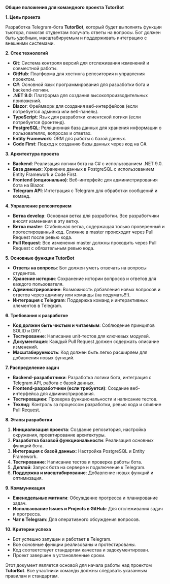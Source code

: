 **Общие положения для командного проекта TutorBot**

**1. Цель проекта**

Разработка Telegram-бота **TutorBot**, который будет выполнять функции тьютора, помогая студентам получать ответы на вопросы. Бот должен быть удобным, масштабируемым и поддерживать интеграцию с внешними системами.

**2. Стек технологий**

- **Git**: Система контроля версий для отслеживания изменений и совместной работы.
- **GitHub**: Платформа для хостинга репозитория и управления проектом.
- **C#**: Основной язык программирования для разработки бота и backend-логики.
- **.NET 9.0**: Платформа для создания высокопроизводительных приложений.
- **Blazor**: Фреймворк для создания веб-интерфейсов (если потребуется админка или веб-панель).
- **TypeScript**: Язык для разработки клиентской логики (если потребуется фронтенд).
- **PostgreSQL**: Реляционная база данных для хранения информации о пользователях, вопросах и ответах.
- **Entity Framework**: ORM для работы с базой данных.
- **Code First**: Подход к созданию базы данных через код на C#.

**3. Архитектура проекта**

- **Backend**: Реализация логики бота на C# с использованием .NET 9.0.
- **База данных**: Хранение данных в PostgreSQL с использованием Entity Framework и Code First.
- **Frontend (опционально)**: Веб-интерфейс для администрирования бота на Blazor.
- **Telegram API**: Интеграция с Telegram для обработки сообщений и команд.

**4. Управление репозиторием**

- **Ветка develop**: Основная ветка для разработки. Все разработчики вносят изменения в эту ветку.
- **Ветка master**: Стабильная ветка, содержащая только проверенный и протестированный код. Слияние в master происходит через Pull Request после ревью кода.
- **Pull Request**: Все изменения master должны проходить через Pull Request с обязательным ревью кода.

**5. Основные функции TutorBot**

- **Ответы на вопросы**: Бот должен уметь отвечать на вопросы студентов.
- **Хранение истории**: Сохранение истории вопросов и ответов для каждого пользователя.
- **Администрирование**: Возможность добавления новых вопросов и ответов через админку или команды (на подумать!!!).
- **Интеграция с Telegram**: Поддержка команд и интерактивных элементов в Telegram.

**6. Требования к разработке**

- **Код должен быть чистым и читаемым**: Соблюдение принципов SOLID и DRY.
- **Тестирование**: Написание unit-тестов для ключевых модулей.
- **Документация**: Каждый Pull Request должен содержать описание изменений.
- **Масштабируемость**: Код должен быть легко расширяем для добавления новых функций.

**7. Распределение задач**

- **Backend-разработчики**: Разработка логики бота, интеграция с Telegram API, работа с базой данных.
- **Frontend-разработчики (если требуется)**: Создание веб-интерфейса для администрирования.
- **Тестировщики**: Проверка функциональности и написание тестов.
- **Техлид**: Контроль за процессом разработки, ревью кода и слияние Pull Request.

**8. Этапы разработки**

1. **Инициализация проекта**: Создание репозитория, настройка окружения, проектирование архитектуры.
2. **Разработка базовой функциональности**: Реализация основных функций бота.
3. **Интеграция с базой данных**: Настройка PostgreSQL и Entity Framework.
4. **Тестирование**: Написание тестов и проверка работы бота.
5. **Деплой**: Запуск бота на сервере и подключение к Telegram.
6. **Поддержка и масштабирование**: Добавление новых функций и оптимизация.

**9. Коммуникация**

- **Еженедельные митинги**: Обсуждение прогресса и планирование задач.
- **Использование Issues и Projects в GitHub**: Для отслеживания задач и прогресса.
- **Чат в Telegram**: Для оперативного обсуждения вопросов.

**10. Критерии успеха**

- Бот успешно запущен и работает в Telegram.
- Все основные функции реализованы и протестированы.
- Код соответствует стандартам качества и задокументирован.
- Проект завершен в установленные сроки.

Этот документ является основой для начала работы над проектом **TutorBot**. Все участники команды должны следовать указанным правилам и стандартам.